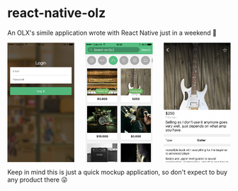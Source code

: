 # react-native-olz
An OLX's simile application wrote with React Native just in a weekend 🚀
<div style="display: flex; flex: 1; justify-content: space-between;">
  <img src="https://raw.githubusercontent.com/sanchan/react-native-olz/screenshots/01.PNG" width="30%"/>
  <img src="https://raw.githubusercontent.com/sanchan/react-native-olz/screenshots/02.PNG" width="30%"/>
  <img src="https://raw.githubusercontent.com/sanchan/react-native-olz/screenshots/03.PNG" width="30%"/>
</div>

Keep in mind this is just a quick mockup application, so don't expect to buy any product there 😜
